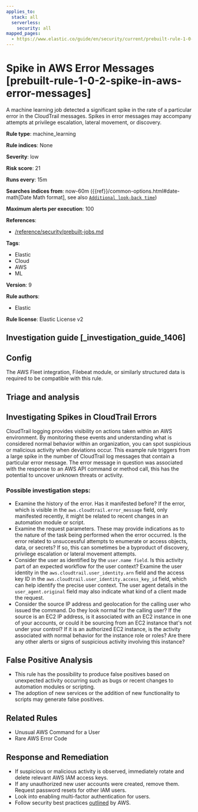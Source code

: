 ```yaml
---
applies_to:
  stack: all
  serverless:
    security: all
mapped_pages:
  - https://www.elastic.co/guide/en/security/current/prebuilt-rule-1-0-2-spike-in-aws-error-messages.html
---
```


# Spike in AWS Error Messages [prebuilt-rule-1-0-2-spike-in-aws-error-messages]

A machine learning job detected a significant spike in the rate of a particular error in the CloudTrail messages. Spikes in error messages may accompany attempts at privilege escalation, lateral movement, or discovery.

**Rule type**: machine_learning

**Rule indices**: None

**Severity**: low

**Risk score**: 21

**Runs every**: 15m

**Searches indices from**: now-60m ({{ref}}/common-options.html#date-math[Date Math format], see also [`Additional look-back time`](docs-content://solutions/security/detect-and-alert/create-detection-rule.md#rule-schedule))

**Maximum alerts per execution**: 100

**References**:

* [/reference/security/prebuilt-jobs.md](/reference/prebuilt-jobs.md)

**Tags**:

* Elastic
* Cloud
* AWS
* ML

**Version**: 9

**Rule authors**:

* Elastic

**Rule license**: Elastic License v2

## Investigation guide [_investigation_guide_1406]

## Config

The AWS Fleet integration, Filebeat module, or similarly structured data is required to be compatible with this rule.

## Triage and analysis

## Investigating Spikes in CloudTrail Errors

CloudTrail logging provides visibility on actions taken within an AWS environment. By monitoring these events and understanding
what is considered normal behavior within an organization, you can spot suspicious or malicious activity when deviations
occur. This example rule triggers from a large spike in the number of CloudTrail log messages that contain a particular
error message. The error message in question was associated with the response to an AWS API command or method call, this
has the potential to uncover unknown threats or activity.

### Possible investigation steps:
- Examine the history of the error. Has it manifested before? If the error, which is visible in the `aws.cloudtrail.error_message` field, only manifested recently, it might be related to recent changes in an automation module or script.
- Examine the request parameters. These may provide indications as to the nature of the task being performed when the error occurred. Is the error related to unsuccessful attempts to enumerate or access objects, data, or secrets? If so, this can sometimes be a byproduct of discovery, privilege escalation or lateral movement attempts.
- Consider the user as identified by the `user.name field`. Is this activity part of an expected workflow for the user context? Examine the user identity in the `aws.cloudtrail.user_identity.arn` field and the access key ID in the `aws.cloudtrail.user_identity.access_key_id` field, which can help identify the precise user context. The user agent details in the `user_agent.original` field may also indicate what kind of a client made the request.
- Consider the source IP address and geolocation for the calling user who issued the command. Do they look normal for the calling user? If the source is an EC2 IP address, is it associated with an EC2 instance in one of your accounts, or could it be sourcing from an EC2 instance that's not under your control? If it is an authorized EC2 instance, is the activity associated with normal behavior for the instance role or roles? Are there any other alerts or signs of suspicious activity involving this instance?

## False Positive Analysis
- This rule has the possibility to produce false positives based on unexpected activity occurring such as bugs or recent
changes to automation modules or scripting.
- The adoption of new services or the addition of new functionality to scripts may generate false positives.

## Related Rules
- Unusual AWS Command for a User
- Rare AWS Error Code

## Response and Remediation
- If suspicious or malicious activity is observed, immediately rotate and delete relevant AWS IAM access keys.
- If any unauthorized new user accounts were created, remove them. Request password resets for other IAM users.
- Look into enabling multi-factor authentication for users.
- Follow security best practices [outlined](https://aws.amazon.com/premiumsupport/knowledge-center/security-best-practices/) by AWS.

